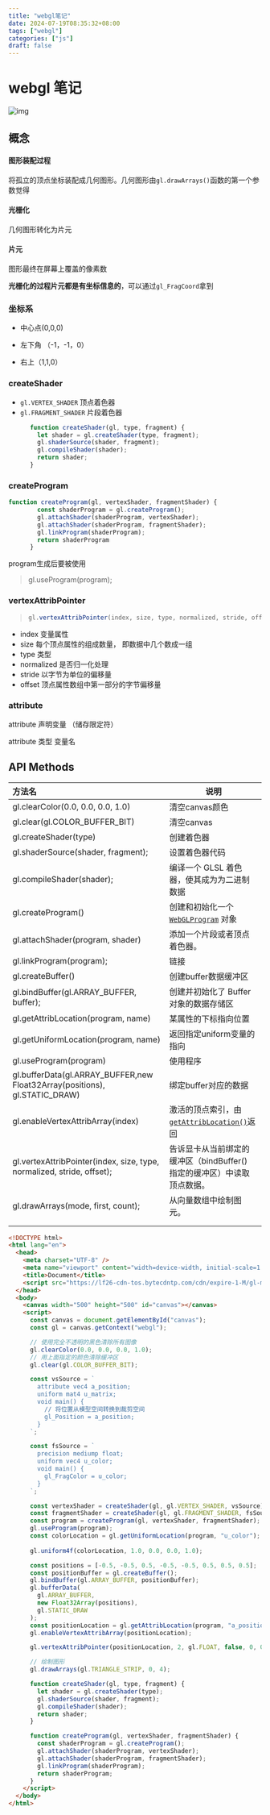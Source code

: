 ```yaml
---
title: "webgl笔记"
date: 2024-07-19T08:35:32+08:00
tags: ["webgl"]
categories: ["js"]
draft: false
---
```




# webgl 笔记



![img](../../assets/webgl25a.png)



## 概念

#### 图形装配过程

将孤立的顶点坐标装配成几何图形。几何图形由`gl.drawArrays()`函数的第一个参数觉得

#### 光栅化

几何图形转化为片元

#### 片元

图形最终在屏幕上覆盖的像素数



**光栅化的过程片元都是有坐标信息的**，可以通过`gl_FragCoord`拿到





### 坐标系

- 中心点(0,0,0)

- 左下角 （-1，-1，0）

- 右上（1,1,0）

  

### createShader

- `gl.VERTEX_SHADER` 顶点着色器
- `gl.FRAGMENT_SHADER` 片段着色器

```js
      function createShader(gl, type, fragment) {
        let shader = gl.createShader(type, fragment);
        gl.shaderSource(shader, fragment);
        gl.compileShader(shader);
        return shader;
      }
```



### createProgram

```js
function createProgram(gl, vertexShader, fragmentShader) {
        const shaderProgram = gl.createProgram();
        gl.attachShader(shaderProgram, vertexShader);
        gl.attachShader(shaderProgram, fragmentShader);
        gl.linkProgram(shaderProgram);
        return shaderProgram
      }
```



program生成后要被使用



> gl.useProgram(program);



### vertexAttribPointer

> ```js
> gl.vertexAttribPointer(index, size, type, normalized, stride, offset)
> ```



- index 变量属性
- size 每个顶点属性的组成数量， 即数据中几个数成一组
- type 类型
- normalized 是否归一化处理
- stride 以字节为单位的偏移量
- offset 顶点属性数组中第一部分的字节偏移量



### attribute

attribute 声明变量 （储存限定符）

attribute 类型 变量名



## API Methods



| 方法名                                                       | 说明                                                         |
| :----------------------------------------------------------- | ------------------------------------------------------------ |
| gl.clearColor(0.0, 0.0, 0.0, 1.0)                            | 清空canvas颜色                                               |
| gl.clear(gl.COLOR_BUFFER_BIT)                                | 清空canvas                                                   |
| gl.createShader(type)                                        | 创建着色器                                                   |
| gl.shaderSource(shader, fragment);                           | 设置着色器代码                                               |
| gl.compileShader(shader);                                    | 编译一个 GLSL 着色器，使其成为为二进制数据                   |
| gl.createProgram()                                           | 创建和初始化一个 [`WebGLProgram`](https://developer.mozilla.org/zh-CN/docs/Web/API/WebGLProgram) 对象 |
| gl.attachShader(program, shader)                             | 添加一个片段或者顶点着色器。                                 |
| gl.linkProgram(program);                                     | 链接                                                         |
| gl.createBuffer()                                            | 创建buffer数据缓冲区                                         |
| gl.bindBuffer(gl.ARRAY_BUFFER, buffer);                      | 创建并初始化了 Buffer 对象的数据存储区                       |
| gl.getAttribLocation(program, name)                          | 某属性的下标指向位置                                         |
| gl.getUniformLocation(program, name)                         | 返回指定uniform变量的指向                                    |
| gl.useProgram(program)                                       | 使用程序                                                     |
| gl.bufferData(gl.ARRAY_BUFFER,new Float32Array(positions), gl.STATIC_DRAW) | 绑定buffer对应的数据                                         |
| gl.enableVertexAttribArray(index)                            | 激活的顶点索引，由[`getAttribLocation()`](https://developer.mozilla.org/zh-CN/docs/Web/API/WebGLRenderingContext/getAttribLocation)返回 |
| gl.vertexAttribPointer(index, size, type, normalized, stride, offset); | 告诉显卡从当前绑定的缓冲区（bindBuffer() 指定的缓冲区）中读取顶点数据。 |
| gl.drawArrays(mode, first, count);                           | 从向量数组中绘制图元。                                       |
|                                                              |                                                              |
|                                                              |                                                              |



```html
<!DOCTYPE html>
<html lang="en">
  <head>
    <meta charset="UTF-8" />
    <meta name="viewport" content="width=device-width, initial-scale=1.0" />
    <title>Document</title>
    <script src="https://lf26-cdn-tos.bytecdntp.com/cdn/expire-1-M/gl-matrix/3.4.2/gl-matrix.js"></script>
  </head>
  <body>
    <canvas width="500" height="500" id="canvas"></canvas>
    <script>
      const canvas = document.getElementById("canvas");
      const gl = canvas.getContext("webgl");

      // 使用完全不透明的黑色清除所有图像
      gl.clearColor(0.0, 0.0, 0.0, 1.0);
      // 用上面指定的颜色清除缓冲区
      gl.clear(gl.COLOR_BUFFER_BIT);

      const vsSource = `
        attribute vec4 a_position;
        uniform mat4 u_matrix;
        void main() {
          // 将位置从模型空间转换到裁剪空间
          gl_Position = a_position;
        }
      `;

      const fsSource = `
        precision mediump float;
        uniform vec4 u_color;
        void main() {
          gl_FragColor = u_color;
        }
      `;

      const vertexShader = createShader(gl, gl.VERTEX_SHADER, vsSource);
      const fragmentShader = createShader(gl, gl.FRAGMENT_SHADER, fsSource);
      const program = createProgram(gl, vertexShader, fragmentShader);
      gl.useProgram(program);
      const colorLocation = gl.getUniformLocation(program, "u_color");
      
      gl.uniform4f(colorLocation, 1.0, 0.0, 0.0, 1.0);

      const positions = [-0.5, -0.5, 0.5, -0.5, -0.5, 0.5, 0.5, 0.5];
      const positionBuffer = gl.createBuffer();
      gl.bindBuffer(gl.ARRAY_BUFFER, positionBuffer);
      gl.bufferData(
        gl.ARRAY_BUFFER,
        new Float32Array(positions),
        gl.STATIC_DRAW
      );
      const positionLocation = gl.getAttribLocation(program, "a_position");
      gl.enableVertexAttribArray(positionLocation);

      gl.vertexAttribPointer(positionLocation, 2, gl.FLOAT, false, 0, 0);

      // 绘制图形
      gl.drawArrays(gl.TRIANGLE_STRIP, 0, 4);

      function createShader(gl, type, fragment) {
        let shader = gl.createShader(type);
        gl.shaderSource(shader, fragment);
        gl.compileShader(shader);
        return shader;
      }

      function createProgram(gl, vertexShader, fragmentShader) {
        const shaderProgram = gl.createProgram();
        gl.attachShader(shaderProgram, vertexShader);
        gl.attachShader(shaderProgram, fragmentShader);
        gl.linkProgram(shaderProgram);
        return shaderProgram;
      }
    </script>
  </body>
</html>
```

